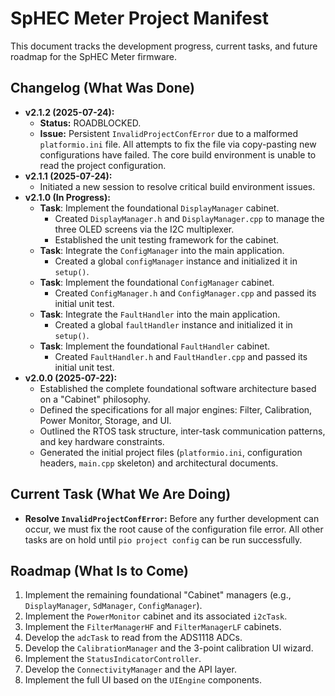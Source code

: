 # SpHEC Meter Project Manifest

This document tracks the development progress, current tasks, and future roadmap for the SpHEC Meter firmware.

## Changelog (What Was Done)

* **v2.1.2 (2025-07-24):**
    * **Status:** ROADBLOCKED.
    * **Issue:** Persistent `InvalidProjectConfError` due to a malformed `platformio.ini` file. All attempts to fix the file via copy-pasting new configurations have failed. The core build environment is unable to read the project configuration.
* **v2.1.1 (2025-07-24):**
    * Initiated a new session to resolve critical build environment issues.
* **v2.1.0 (In Progress):**
    * **Task**: Implement the foundational `DisplayManager` cabinet.
        * Created `DisplayManager.h` and `DisplayManager.cpp` to manage the three OLED screens via the I2C multiplexer.
        * Established the unit testing framework for the cabinet.
    * **Task**: Integrate the `ConfigManager` into the main application.
        * Created a global `configManager` instance and initialized it in `setup()`.
    * **Task**: Implement the foundational `ConfigManager` cabinet.
        * Created `ConfigManager.h` and `ConfigManager.cpp` and passed its initial unit test.
    * **Task**: Integrate the `FaultHandler` into the main application.
        * Created a global `faultHandler` instance and initialized it in `setup()`.
    * **Task**: Implement the foundational `FaultHandler` cabinet.
        * Created `FaultHandler.h` and `FaultHandler.cpp` and passed its initial unit test.
* **v2.0.0 (2025-07-22):**
    * Established the complete foundational software architecture based on a "Cabinet" philosophy.
    * Defined the specifications for all major engines: Filter, Calibration, Power Monitor, Storage, and UI.
    * Outlined the RTOS task structure, inter-task communication patterns, and key hardware constraints.
    * Generated the initial project files (`platformio.ini`, configuration headers, `main.cpp` skeleton) and architectural documents.

## Current Task (What We Are Doing)

* **Resolve `InvalidProjectConfError`:** Before any further development can occur, we must fix the root cause of the configuration file error. All other tasks are on hold until `pio project config` can be run successfully.



## Roadmap (What Is to Come)

1.  Implement the remaining foundational "Cabinet" managers (e.g., `DisplayManager`, `SdManager`, `ConfigManager`).
2.  Implement the `PowerMonitor` cabinet and its associated `i2cTask`.
3.  Implement the `FilterManagerHF` and `FilterManagerLF` cabinets.
4.  Develop the `adcTask` to read from the ADS1118 ADCs.
5.  Develop the `CalibrationManager` and the 3-point calibration UI wizard.
6.  Implement the `StatusIndicatorController`.
7.  Develop the `ConnectivityManager` and the API layer.
8.  Implement the full UI based on the `UIEngine` components.